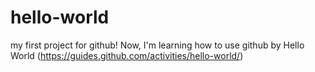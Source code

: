 # hello-world
my first project for github!
Now, I'm learning how to use github by Hello World (https://guides.github.com/activities/hello-world/) 
